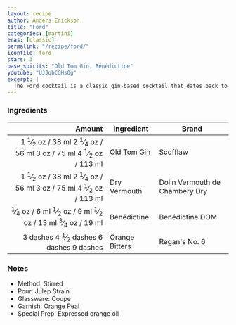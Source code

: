 ```yaml
---
layout: recipe
author: Anders Erickson
title: "Ford"
categories: [martini]
eras: [classic]
permalink: "/recipe/ford/"
iconfile: ford
stars: 3
base_spirits: "Old Tom Gin, Bénédictine"
youtube: "UJJqbCGHsOg"
excerpt: |
  The Ford cocktail is a classic gin-based cocktail that dates back to the late 19th century. It is a Martini-style cocktail sweetened by both the use of old tom gin and Bénédictine D.O.M. liqueur.
---
```


### Ingredients

|                                                                                                                                                                                                                                                                                             Amount | Ingredient     | Brand                          |
| -------------------------------------------------------------------------------------------------------------------------------------------------------------------------------------------------------------------------------------------------------------------------------------------------: | -------------- | ------------------------------ |
|                          <span class="onex active">1 <sup>1</sup>&frasl;<sub>2</sub> oz / 38 ml</span> <span class="onehalfx">2 <sup>1</sup>&frasl;<sub>4</sub> oz / 56 ml</span> <span class="twox">3 oz / 75 ml</span> <span class="threex">4 <sup>1</sup>&frasl;<sub>2</sub> oz / 113 ml</span> | Old Tom Gin    | Scofflaw                       |
|                          <span class="onex active">1 <sup>1</sup>&frasl;<sub>2</sub> oz / 38 ml</span> <span class="onehalfx">2 <sup>1</sup>&frasl;<sub>4</sub> oz / 56 ml</span> <span class="twox">3 oz / 75 ml</span> <span class="threex">4 <sup>1</sup>&frasl;<sub>2</sub> oz / 113 ml</span> | Dry Vermouth   | Dolin Vermouth de Chambéry Dry |
| <span class="onex active"> <sup>1</sup>&frasl;<sub>4</sub> oz / 6 ml</span> <span class="onehalfx"> <sup>1</sup>&frasl;<sub>2</sub> oz / 9 ml</span> <span class="twox"> <sup>1</sup>&frasl;<sub>2</sub> oz / 13 ml</span> <span class="threex"> <sup>3</sup>&frasl;<sub>4</sub> oz / 19 ml</span> | Bénédictine    | Bénédictine DOM                |
|                                                                                                           <span class="onex active">3 dashes</span> <span class="onehalfx">4 <sup>1</sup>&frasl;<sub>2</sub> dashes</span> <span class="twox">6 dashes</span> <span class="threex">9 dashes</span> | Orange Bitters | Regan's No. 6                  |

### Notes

- Method: Stirred
- Pour: Julep Strain
- Glassware: Coupe
- Garnish: Orange Peal
- Special Prep: Expressed orange oil

<script type="application/ld+json">
{
  "@context": "https://schema.org",
  "@type": "Recipe",
  "author": "{{ page.author }}",
  "description": "{{ page.excerpt | strip_html | replace: '"', "'" }}",
  "image": "{%- for ingredient in site.data[page.iconfile].images.ingredient limit: 1 -%}{{ ingredient.url }}{%- endfor -%}",
  "recipeIngredient": [  "1.5 oz Old Tom Gin ",
  "1.5 oz Dry Vermouth",
  " 0.25 oz Bénédictine ",
  "3 dashes Orange Bitters"],
  "name": "{{ page.title }}",
  "recipeInstructions": "  {
    '@type': 'HowToStep',
    'text': '- Method: Stirred
'
  },  {
    '@type': 'HowToStep',
    'text': '- Pour: Julep Strain
'
  },  {
    '@type': 'HowToStep',
    'text': '- Glassware: Coupe
'
  },  {
    '@type': 'HowToStep',
    'text': '- Garnish: Orange Peal
'
  },  {
    '@type': 'HowToStep',
    'text': '- Special Prep: Expressed orange oil
'
  }",
  "recipeYield": "1 cocktail",
  "recipeCategory": "cocktail"
}
</script>
